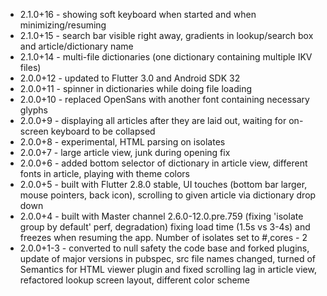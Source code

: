 - 2.1.0+16 - showing soft keyboard when started and when minimizing/resuming
- 2.1.0+15 - search bar visible right away, gradients in lookup/search box and article/dictionary name
- 2.1.0+14 - multi-file dictionaries (one dictionary containing multiple IKV files)
- 2.0.0+12 - updated to Flutter 3.0 and Android SDK 32
- 2.0.0+11 - spinner in dictionaries while doing file loading 
- 2.0.0+10 - replaced OpenSans with another font containing necessary glyphs
- 2.0.0+9 - displaying all articles after they are laid out, waiting for on-screen keyboard to be collapsed
- 2.0.0+8 - experimental, HTML parsing on isolates 
- 2.0.0+7 - large article view, junk during opening fix
- 2.0.0+6 - added bottom selector of dictionary in article view, different fonts in article, playing with theme colors
- 2.0.0+5 - built with Flutter 2.8.0 stable, UI touches (bottom bar larger, mouse pointers, back icon), scrolling to given article via dictionary drop down
- 2.0.0+4 - built with Master channel 2.6.0-12.0.pre.759 (fixing 'isolate group by default' perf, degradation) fixing load time (1.5s vs 3-4s) and freezes when resuming the app. Number of isolates set to #,cores - 2
- 2.0.0+1-3 - converted to null safety the code base and forked plugins, update of major versions in pubspec, src file names changed, turned of Semantics for HTML viewer plugin and fixed scrolling lag in article view, refactored lookup screen layout, different color scheme